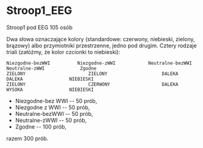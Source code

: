 # Stroop1_EEG

Stroop1 pod EEG
105 osób

Dwa słowa oznaczające kolory (standardowe: czerwony, niebieski, zielony, brązowy) albo przymiotniki przestrzenne, jedno pod drugim. Cztery rodzaje triali (załóżmy, że kolor czcionki to niebieski):
```
Niezgodne-bezWWI          Niezgodne-zWWI            Neutralne-bezWWI           Neutralne-zWWI             Zgodne
ZIELONY                       ZIELONY                    DALEKA                   DALEKA                 NIEBIESKI
ZIELONY                       CZERWONY                   DALEKA                   WYSOKA                 NIEBIESKI
```

* Niezgodne-bez WWI -- 50 prób, 
* Niezgodne z WWI -- 50 prób, 
* Neutralne-bezWWI -- 50 prób, 
* Neutralne-zWWI -- 50 prób, 
* Zgodne -- 100 prób, 

razem 300 prób.
